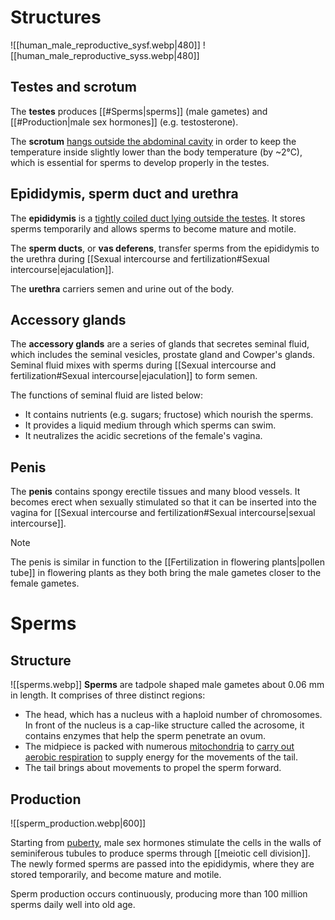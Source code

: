 # Structures
![[human_male_reproductive_sysf.webp|480]]
![[human_male_reproductive_syss.webp|480]]

## Testes and scrotum
The **testes** produces [[#Sperms|sperms]] (<span class="hi-blue">male gametes</span>) and [[#Production|male sex hormones]] (e.g. testosterone).

The **scrotum** <u>hangs outside the abdominal cavity</u> in order to <span class="hi-green">keep the temperature inside slightly lower than the body temperature</span> (by ~2°C), which is essential for sperms to <span class="hi-green">develop properly</span> in the testes.

## Epididymis, sperm duct and urethra
The **epididymis** is a <u>tightly coiled duct lying outside the testes</u>. It <span class="hi-green">stores sperms temporarily</span> and <span class="hi-green">allows sperms to become mature and motile</span>.

The **sperm ducts**, or **vas deferens**, transfer sperms from the epididymis to the urethra during [[Sexual intercourse and fertilization#Sexual intercourse|ejaculation]].

The **urethra** carriers semen and urine out of the body.

## Accessory glands
The **accessory glands** are a series of glands that <span class="hi-green">secretes seminal fluid</span>, which includes the <span class="hi-blue">seminal vesicles, prostate gland and Cowper's glands</span>. Seminal fluid mixes with sperms during [[Sexual intercourse and fertilization#Sexual intercourse|ejaculation]] to form semen.

The functions of seminal fluid are listed below:
- It <span class="hi-green">contains nutrients</span> (e.g. sugars; fructose) which <span class="hi-green">nourish the sperms</span>.
- It provides a <span class="hi-green">liquid medium</span> through which <span class="hi-green">sperms can swim</span>.
- It <span class="hi-green">neutralizes the acidic secretions of the female's vagina</span>.

## Penis
The **penis** contains <span class="hi-green">spongy erectile tissues</span> and <span class="hi-green">many blood vessels</span>. It becomes erect when sexually stimulated so that it can be inserted into the vagina for [[Sexual intercourse and fertilization#Sexual intercourse|sexual intercourse]].

> [!note]
> The penis is similar in function to the [[Fertilization in flowering plants|pollen tube]] in flowering plants as they both bring the male gametes closer to the female gametes.

# Sperms
## Structure
![[sperms.webp]]
**Sperms** are tadpole shaped male gametes about 0.06 mm in length. It comprises of three distinct regions:

- The <span class="hi-blue">head</span>, which has a nucleus with a haploid number of chromosomes.
  In front of the nucleus is a cap-like structure called the <span class="hi-blue">acrosome</span>, it contains enzymes that help the sperm penetrate an ovum.
- The <span class="hi-blue">midpiece</span> is packed with numerous <u>mitochondria</u> to <u>carry out aerobic respiration</u> to supply energy for the movements of the tail.
- The <span class="hi-blue">tail</span> brings about <span class="hi-green">movements to propel</span> the sperm forward.

## Production
![[sperm_production.webp|600]]

Starting from <u>puberty</u>, male sex hormones stimulate the cells in the walls of seminiferous tubules to produce sperms through [[meiotic cell division]]. The newly formed sperms are passed into the epididymis, where they are stored temporarily, and become mature and motile.

Sperm production occurs continuously, producing more than 100 million sperms daily well into old age.
